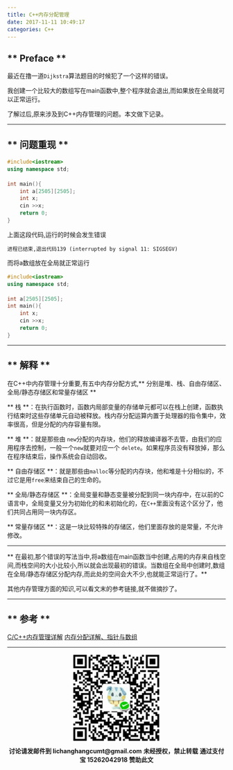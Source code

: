```yaml
---
title: C++内存分配管理
date: 2017-11-11 10:49:17
categories: C++
---
```


## ** Preface **

最近在撸一道`Dijkstra`算法题目的时候犯了一个这样的错误。

我创建一个比较大的数组写在main函数中,整个程序就会退出,而如果放在全局就可以正常运行。

了解过后,原来涉及到C++内存管理的问题。本文做下记录。

***********
## ** 问题重现 **

```C++
#include<iostream>
using namespace std;

int main(){
    int a[2505][2505];
    int x;
    cin >>x;
    return 0;
}
```

上面这段代码,运行的时候会发生错误

`进程已结束,退出代码139 (interrupted by signal 11: SIGSEGV)`

而将a数组放在全局就正常运行

```C++
#include<iostream>
using namespace std;

int a[2505][2505];
int main(){
    int x;
    cin >>x;
    return 0;
}
```
***********

## ** 解释 **

在C++中内存管理十分重要,有五中内存分配方式,<span class="under0">** 分别是堆、栈、自由存储区、全局/静态存储区和常量存储区 **</span>

** 栈 **：在执行函数时，函数内局部变量的存储单元都可以在栈上创建，函数执行结束时这些存储单元自动被释放。栈内存分配运算内置于处理器的指令集中，效率很高，但是分配的内存容量有限。

** 堆 **：就是那些由 `new`分配的内存块，他们的释放编译器不去管，由我们的应用程序去控制，一般一个`new`就要对应一个 `delete`。如果程序员没有释放掉，那么在程序结束后，操作系统会自动回收。

** 自由存储区 **：就是那些由`malloc`等分配的内存块，他和堆是十分相似的，不过它是用`free`来结束自己的生命的。

** 全局/静态存储区 **：全局变量和静态变量被分配到同一块内存中，在以前的C语言中，全局变量又分为初始化的和未初始化的，在`C++`里面没有这个区分了，他们共同占用同一块内存区。

** 常量存储区 **：这是一块比较特殊的存储区，他们里面存放的是常量，不允许修改。

***********

** 在最初,那个错误的写法当中,将a数组在main函数当中创建,占用的内存来自栈空间,而栈空间的大小比较小,所以就会出现最初的错误。当数组在全局中创建时,数组在全局/静态存储区分配内存,而此处的空间会大不少,也就能正常运行了。**

其他内存管理方面的知识,可以看文末的参考链接,就不做摘抄了。

***********
## ** 参考 **

[C/C++内存管理详解](https://chenqx.github.io/2014/09/25/Cpp-Memory-Management/)
[内存分配详解、指针与数组](http://www.cnblogs.com/JCSU/articles/1051826.html)

***********
<div width="100%" align="center"><img src="/img/wx.png" alt="微信赞助二维码"></div></div>
<p style="margin-top: 0.4em; text-align: center">
      <b style="font-size: 1em;">讨论请发邮件到 lichanghangcumt@gmail.com</b>
      <b style="font-size: 1em;">未经授权，禁止转载</b>
      <b style="font-size: 1em;">通过支付宝 15262042918 赞助此文</b>
 </p>
